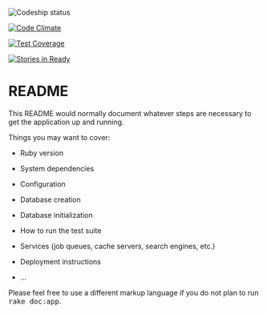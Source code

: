 ![Codeship status](https://codeship.com/projects/b580f560-2de6-0133-79c1-52e1cc32b2ed/status?branch=master)

[![Code Climate](https://codeclimate.com/github/makeitrealcamp/start/badges/gpa.svg)](https://codeclimate.com/github/makeitrealcamp/start)

[![Test Coverage](https://codeclimate.com/github/makeitrealcamp/start/badges/coverage.svg)](https://codeclimate.com/github/makeitrealcamp/start/coverage)

[![Stories in Ready](https://badge.waffle.io/makeitrealcamp/start.png?label=ready&title=Ready)](https://waffle.io/makeitrealcamp/start)

README
======

This README would normally document whatever steps are necessary to get the
application up and running.

Things you may want to cover:

* Ruby version

* System dependencies

* Configuration

* Database creation

* Database initialization

* How to run the test suite

* Services (job queues, cache servers, search engines, etc.)

* Deployment instructions

* ...


Please feel free to use a different markup language if you do not plan to run
<tt>rake doc:app</tt>.
